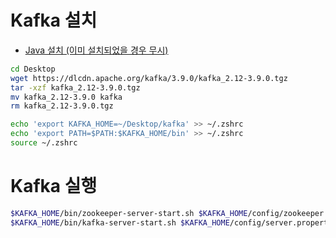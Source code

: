 # Kafka 설치

- [Java 설치 (이미 설치되었을 경우 무시)](./java-install.md)

```bash
cd Desktop
wget https://dlcdn.apache.org/kafka/3.9.0/kafka_2.12-3.9.0.tgz
tar -xzf kafka_2.12-3.9.0.tgz
mv kafka_2.12-3.9.0 kafka
rm kafka_2.12-3.9.0.tgz

echo 'export KAFKA_HOME=~/Desktop/kafka' >> ~/.zshrc
echo 'export PATH=$PATH:$KAFKA_HOME/bin' >> ~/.zshrc
source ~/.zshrc
```

# Kafka 실행

```bash
$KAFKA_HOME/bin/zookeeper-server-start.sh $KAFKA_HOME/config/zookeeper.properties
$KAFKA_HOME/bin/kafka-server-start.sh $KAFKA_HOME/config/server.properties
```

